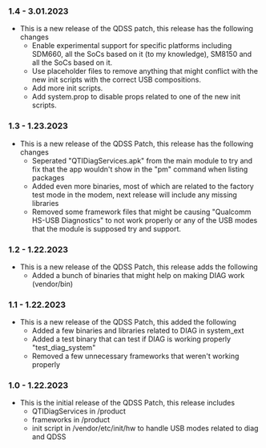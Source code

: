 ### 1.4 - 3.01.2023
* This is a new release of the QDSS patch, this release has the following changes
  * Enable experimental support for specific platforms including SDM660, all the SoCs based on it (to my knowledge), SM8150 and all the SoCs based on it.
  * Use placeholder files to remove anything that might conflict with the new init scripts with the correct USB compositions.
  * Add more init scripts.
  * Add system.prop to disable props related to one of the new init scripts.

### 1.3 - 1.23.2023
* This is a new release of the QDSS Patch, this release has the following changes
  * Seperated "QTIDiagServices.apk" from the main module to try and fix that the app wouldn't show in the "pm" command when listing packages
  * Added even more binaries, most of which are related to the factory test mode in the modem, next release will include any missing libraries
  * Removed some framework files that might be causing "Qualcomm HS-USB Diagnostics" to not work properly or any of the USB modes that the module is supposed try and support.


### 1.2 - 1.22.2023
* This is a new release of the QDSS Patch, this release adds the following
  * Added a bunch of binaries that might help on making DIAG work (vendor/bin)


### 1.1 - 1.22.2023
* This is a new release of the QDSS Patch, this added the following
  * Added a few binaries and libraries related to DIAG in system_ext
  * Added a test binary that can test if DIAG is working properly "test_diag_system"
  * Removed a few unnecessary frameworks that weren't working properly


### 1.0 - 1.22.2023
* This is the initial release of the QDSS Patch, this release includes
  * QTIDiagServices in /product
  * frameworks in /product
  * init script in /vendor/etc/init/hw to handle USB modes related to diag and QDSS
